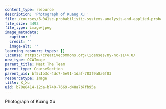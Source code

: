 ```yaml
---
content_type: resource
description: 'Photograph of Kuang Xu '
file: /courses/6-041sc-probabilistic-systems-analysis-and-applied-probability-fall-2013/b70e841412dab7407669d48a7b7fb95a_K_Xu.jpg
file_size: 4493
file_type: image/jpeg
image_metadata:
  caption: ''
  credit: ''
  image-alt: ''
learning_resource_types: []
license: https://creativecommons.org/licenses/by-nc-sa/4.0/
ocw_type: OCWImage
parent_title: Meet The Team
parent_type: CourseSection
parent_uid: bf5c1b3c-4dc7-5e91-1daf-783f9a8a6f83
resourcetype: Image
title: K_Xu
uid: b70e8414-12da-b740-7669-d48a7b7fb95a
---
```

Photograph of Kuang Xu 